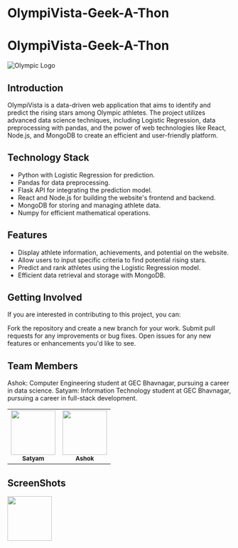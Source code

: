 # OlympiVista-Geek-A-Thon

# OlympiVista-Geek-A-Thon

![Olympic Logo](/flag_images/)

## Introduction

OlympiVista is a data-driven web application that aims to identify and predict the rising stars among Olympic athletes. The project utilizes advanced data science techniques, including Logistic Regression, data preprocessing with pandas, and the power of web technologies like React, Node.js, and MongoDB to create an efficient and user-friendly platform.

## Technology Stack

- Python with Logistic Regression for prediction.
- Pandas for data preprocessing.
- Flask API for integrating the prediction model.
- React and Node.js for building the website's frontend and backend.
- MongoDB for storing and managing athlete data.
- Numpy for efficient mathematical operations.

## Features

- Display athlete information, achievements, and potential on the website.
- Allow users to input specific criteria to find potential rising stars.
- Predict and rank athletes using the Logistic Regression model.
- Efficient data retrieval and storage with MongoDB.

## Getting Involved

If you are interested in contributing to this project, you can:

Fork the repository and create a new branch for your work.
Submit pull requests for any improvements or bug fixes.
Open issues for any new features or enhancements you'd like to see.

## Team Members

Ashok: Computer Engineering student at GEC Bhavnagar, pursuing a career in data science.
Satyam: Information Technology student at GEC Bhavnagar, pursuing a career in full-stack development.

<table>
  <tr>
    <td align="center"><a href="https://github.com/SatyamKharote"><img src="https://avatars.githubusercontent.com/u/76524273?v=4" width="100px;" alt=""/><br /><sub><b>Satyam</b></sub></a></td>
    <td align="center"><a href="https://github.com/Ashokmevada"><img src="https://media.licdn.com/dms/image/D4D03AQFJxXXB1KTpjA/profile-displayphoto-shrink_800_800/0/1682404649362?e=1696464000&v=beta&t=Gz5GQrj3L1OM8YJKJWbJmTEifvBM8-I55jNFka6LS8I" width="100px;" alt=""/><br /><sub><b>Ashok</b></sub></a></td>
  </tr>
</table>

## ScreenShots

<img src="https://drive.google.com/file/d/1sgavNllMmMW4IK8g7FCQT7fk5jlGtJvF/view?usp=sharing" width="100px;" alt=""/>
